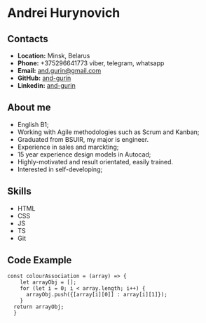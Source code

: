 # Andrei Hurynovich
## Contacts
 - __Location:__ Minsk, Belarus
 - __Phone:__ +375296641773 viber, telegram, whatsapp
 - __Email:__ and.gurin@gmail.com
 - __GitHub:__ [and-gurin](https://github.com/and-gurin)
 - __Linkedin:__ [and-gurin](https://linkedin.com/in/and-gurin)

## About me
- English B1;
- Working with Agile methodologies such as Scrum and Kanban;
- Graduated from BSUIR, my major is engineer.
- Experience in sales and marckting;
- 15 year experience design models in Autocad;
- Highly-motivated and result orientated, easily trained. 
- Interested in self-developing;
## Skills
- HTML
- CSS
- JS
- TS
- Git
## Code Example
```
const colourAssociation = (array) => {
    let arrayObj = [];
    for (let i = 0; i < array.length; i++) {
      arrayObj.push({[array[i][0]] : array[i][1]});
    }
  return arrayObj;
  }
```